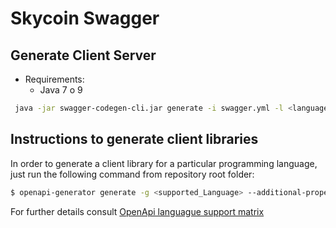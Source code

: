 # Skycoin Swagger

## Generate Client Server

- Requirements:
  - Java 7 o 9

``` sh
 java -jar swagger-codegen-cli.jar generate -i swagger.yml -l <language> -o <output-file>
```

## Instructions to generate client libraries

In order to generate a client library for a particular programming language, just run the following command from repository root folder:

```sh
$ openapi-generator generate -g <supported_Language> --additional-properties=prependFormOrBodyParameters=true -o /path/to/client -i ./lib/swagger/swagger.yml
```

For further details consult [OpenApi languague support matrix]( https://openapi-generator.tech/docs/generators)
